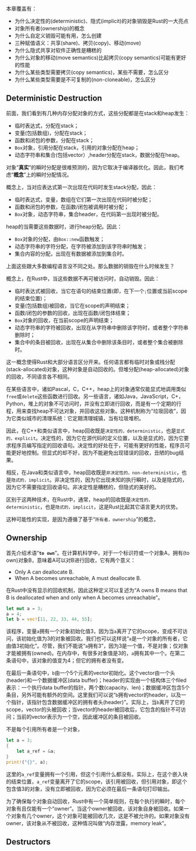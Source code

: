 本章覆盖有：

- 为什么决定性的(deterministic)、隐式(implicit)的对象销毁是Rust的一大亮点
- 对象所有者(ownership)的概念
- 为什么自定义销毁可能有用，怎么创建
- 三种赋值语义：共享(share)、拷贝(copy)、移动(move)
- 为什么隐式共享对软件正确性是糟糕的
- 为什么对象的移动(move semantics)比起拷贝(copy semantics)可能有更好的性能
- 为什么某些类型需要拷贝(copy semantics)，某些不需要，怎么区分
- 为什么某些类型需要是不可复制的(non-cloneable)，怎么区分

## Deterministic Destruction

前面，我们看到有几种内存分配对象的方式，这些分配都是在stack和heap发生：

- 临时表达式，分配在stack；
- 变量(包括数组)，分配在stack；
- 函数和闭包的参数，分配在stack；
- `Box`对象，引用分配在stack，引用的对象分配在heap；
- 动态字符串和集合(包括vector）,header分配在stack，数据分配在heap。

对象“__真实__”的瞬时分配是很难预测的，因为它取决于编译器优化。因此，我们考虑“__概念__”上的瞬时分配情况。

概念上，当对应表达式第一次出现在代码时发生stack分配，因此：

- 临时表达式，变量，数组在它们第一次出现在代码时被分配；
- 函数和闭包的参数，在函数/闭包被调用时被分配；
- `Box`对象，动态字符串，集合header，在代码第一出现时被分配。

heap的当需要这些数据时，进行heap分配。因此：

- `Box`对象的分配，由`Box::new`函数触发；
- 动态字符串的字符分配，在字符被添加到该字符串时触发；
- 集合内容的分配，出现在有数据被添加到集合时。

上面这些跟大多数编程语言没不同之处。那么数据的销毁在什么时候发生？

概念上，在Rust中，当这些数据不再可被访问时，自动销毁。因此：

- 临时表达式被回收，当它在语句的结束位置(即，在下一个`;`位置或当前scope的结束位置)；
- 变量(包括数组)被回收，当它在scope的声明结束；
- 函数/闭包的参数的回收，出现在函数/闭包体结束；
- `Box`对象的回收，在当前scope的声明结束；
- 动态字符串的字符被回收，出现在从字符串中删除该字符时，或者整个字符串删除时；
- 集合中的条目被回收，出现在从集合中删除该条目时，或者整个集合被删除时。

这一概念使得Rust和大部分语言区分开来。任何语言都有临时对象或栈分配(stack-allocated)对象，这种对象是自动回收的。但堆分配(heap-allocated)对象的回收，不同语言各不相同。

在某些语言中，诸如Pascal，C，C++，heap上的对象通常仅能显式地调用类似`free`或`delete`这些函数进行回收。另一些语言，诸如Java，JavaScript，C+，Python，堆上的对象不可访问时，并没有立即进行回收，而是有一个定期的行程，用来查找heap不可达对象，并回收这些对象。这种机制称为“垃圾回收”，因为它类似城市的清理系统：它定期清理城镇，当有垃圾堆积。

因此，在C++和类似语言中，heap回收既是`决定性的，deterministic`，也是`显式的，explicit`。决定性的，因为它在源代码的定义位置，以及是显式的，因为它要求程序员编写指定的回收语句。决定性的好处在于，可能有更好的性能，程序员可能更好地控制。但显式的却不好，因为不能避免出现错误的回收，丑陋的bug结果。

相反，在Java和类似语言中，heap回收既是`非决定性的，non-deterministic`，也是`隐式的，implicit`。非决定性的，因为它出现未知的执行瞬时，以及是隐式的，因为它不需要指定回收语句。非决定性是糟糕的，但隐式的美好的。

区别于这两种技术，在Rust中，通常，heap的回收既是`决定性的，deterministic`，也是`隐式的，implicit`，这是Rust比起其它语言更大的优势。

这种可能性的实现，是因为遵循了基于“`所有者，ownership`”的概念，

## Ownership

首先介绍术语“**`to own`**”。在计算机科学中，对于一个标识符或一个对象A，拥有(to own)对象B，意味着A可以对B进行回收，它有两个意义：

- Only A can deallocate B.
- When A becomes unreachable, A must deallocate B.

在Rust中没有显示的回收机制，因此这种定义可以复述为“A owns B means that B is deallocated  when and only when A becomes unreachable”。

```rust
let mut a = 3;
a = 4;
let b = vec![11, 22, 33, 44, 55];
```

该程序，变量`a`拥有一个对象初始化值3，因为当`a`离开了它的scope，变成不可访问，该初始化值为3的对象被回收。我们也可以这样说“`a`是一个对象的所有者，它由值3初始化”。尽管，我们不能说“`a`拥有3”，因为3是一个值，不是对象；仅对象才能被拥有(owned)。在内存中，有很多对象值是3的，`a`拥有其中一个。在第二条语句中，该对象的值变为4；但它的拥有者没有变。

在最后一条语句中，`b`由一个5个元素的vector初始化。这个vector由一个头(header)和一个数据缓冲区(data buffer)；header的实现由一个结构体三个filed表示：一个执行data buffer的指针，两个数(capacity、len)；数据缓冲区包含5个条目，另外可能有额外的空间。这里我们可以说“`b`拥有vector的header，以及一个指针，该指针包含数据缓冲区的拥有者头(header)”。实际上，当`b`离开了它的scope，vector的头被回收；当vector的header被回收后，它包含的指针不可访问；当前的vector表示为一个空，因此缓冲区的条目被回收。

不是每个引用所有者是一个对象，

```rust
let a = 3;
{
	let a_ref = &a;
}
print!("{}", a);
```

这里的`a_ref`变量拥有一个引用，但这个引用什么都没有。实际上，在这个嵌入块的结束位置，`a_ref`变量离开了它的scope，该引用被回收，但引用对象，即这个包含值3的对象，没有立即被回收，因为它必须在最后一条语句打印输出。

为了确保每个对象自动回收，Rust中有一个简单规则，在每个执行的瞬时，每个对象有且仅能有一个“owner”。当这个owner被回收，该对象自身被回收。如果一个对象有几个owner，这个对象可能被回收几次，这是不被允许的。如果对象没有owner，该对象从不被回收，这种情况叫做“内存泄露，memory leak”。


## Destructors






















